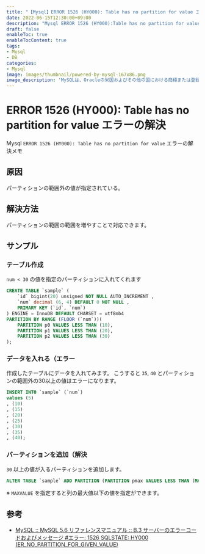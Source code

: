 ```yaml
---
title: "【Mysql】ERROR 1526 (HY000): Table has no partition for value エラーの解決"
date: 2022-06-15T12:30:00+09:00
description: "Mysql ERROR 1526 (HY000):Table has no partition for value エラーの解決メモ"
draft: false
enableToc: true
enableTocContent: true
tags: 
- Mysql
- DB
categories: 
- Mysql
image: images/thumbnail/powered-by-mysql-167x86.png
image_description: 'MySQLは、Oracleの米国およびその他の国における商標または登録商標です。'
---
```


# ERROR 1526 (HY000): Table has no partition for value エラーの解決
Mysql `ERROR 1526 (HY000): Table has no partition for value` エラーの解決メモ

## 原因
パーティションの範囲外の値が指定されている。

## 解決方法
パーティションの範囲の範囲を増やすことで対応できます。

## サンプル
### テーブル作成
`num < 30` の値を指定のパーティションに入れてくれます
```sql
CREATE TABLE `sample` ( 
    `id` bigint(20) unsigned NOT NULL AUTO_INCREMENT ,
    `num` decimal (6, 4) DEFAULT 0 NOT NULL ,
    PRIMARY KEY (`id`, `num`)
) ENGINE = InnoDB DEFAULT CHARSET = utf8mb4
PARTITION BY RANGE (FLOOR (`num`))( 
    PARTITION p0 VALUES LESS THAN (10),
    PARTITION p1 VALUES LESS THAN (20),
    PARTITION p2 VALUES LESS THAN (30)
);
```

### データを入れる（エラー
作成したテーブルにデータを入れてみます。
こうすると `35`, `40` とパーティションの範囲外の30以上の値はエラーになります。
```sql
INSERT INTO `sample` (`num`) 
values (5)
, (10)
, (15)
, (20)
, (25)
, (30)
, (35)
, (40);
```

### パーティションを追加（解決
`30` 以上の値が入るパーティションを追加します。
```sql
ALTER TABLE `sample` ADD PARTITION (PARTITION pmax VALUES LESS THAN (MAXVALUE));
```
※ `MAXVALUE` を指定すると列の最大値以下の値を指定ができます。

## 参考
* <a href="https://dev.mysql.com/doc/refman/5.6/ja/error-messages-server.html#error_er_no_partition_for_given_value" target="_blank" rel="nofollow noopener">MySQL :: MySQL 5.6 リファレンスマニュアル :: B.3 サーバーのエラーコードおよびメッセージ #エラー: 1526 SQLSTATE: HY000 (ER_NO_PARTITION_FOR_GIVEN_VALUE)</a>
